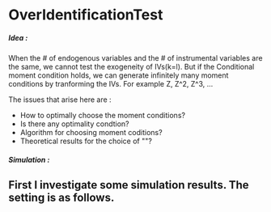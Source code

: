 # OverIdentificationTest

##### Idea : 
When the # of endogenous variables and the # of instrumental variables are the same, we cannot test the exogeneity of IVs(k=l).
But if the Conditional moment condition holds, we can generate infinitely many moment conditions by tranforming the IVs.
For example Z, Z^2, Z^3, ...

The issues that arise here are :
- How to optimally choose the moment conditions?
- Is there any optimality condtion?
- Algorithm for choosing moment coditions?
- Theoretical results for the choice of ""?

##### Simulation :
First I investigate some simulation results. The setting is as follows.
- 